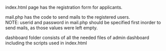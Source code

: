 index.html page has the registration form for applicants.

mail.php has the code to send mails to the registered users.<br>
NOTE: userid and password in mail.php should be specified first inorder to send mails, as those values were left empty.

dashboard folder consists of all the needed files of admin dashboard including the scripts used in index.html
